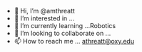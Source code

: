 - 👋 Hi, I’m @amthreatt
- 👀 I’m interested in ...
- 🌱 I’m currently learning ...Robotics
- 💞️ I’m looking to collaborate on ...
- 📫 How to reach me ... athreatt@oxy.edu

<!---
amthreatt/amthreatt is a ✨ special ✨ repository because its `README.md` (this file) appears on your GitHub profile.
You can click the Preview link to take a look at your changes.
--->
